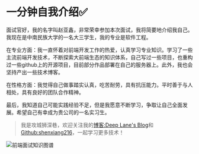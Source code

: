 # 一分钟自我介绍✅

面试官好，我的名字叫赵亚鑫，非常荣幸参加本次面试，我将简要地介绍我自己。我现在是中南民族大学的一名大三学生，我的专业是软件工程。

在专业方面：我一直怀着对前端开发工作的热爱，认真学习专业知识。学习了一些主流前端开发技术，不断探索大前端生态的知识体系，自己写过一些项目，也重构过一些github上的开源项目，目前部分作品部署在自己的服务器上。此外，我也会坚持产出一些技术博客。

在性格方面：我觉得自己做事踏实认真，吃苦耐劳，具有抗压能力。平时善于与人相处，具有良好的团队合作精神。

最后，我知道自己可能实践经验不足，但是我愿意不断学习，争取让自己全面发展。希望自己有幸成为贵公司的一名实习生。















>  我是攻城狮深巷，欢迎关注我的[博客:Deep Lane's Blog](https://mmyxyz.xyz/)和[Github:shenxiang216](https://github.com/shenxiang216)，一起学习更多技术！



![前端面试知识图谱](https://cdn.jsdelivr.net/gh/shenxiang216/blog-imgs/linshi/202111081627839.png)

